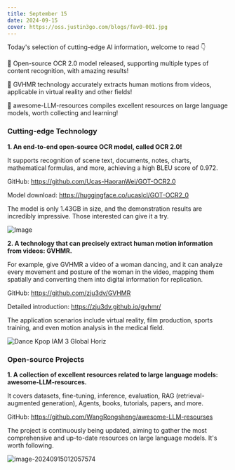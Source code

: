```yaml
---
title: September 15
date: 2024-09-15
cover: https://oss.justin3go.com/blogs/fav0-001.jpg
---
```



Today's selection of cutting-edge AI information, welcome to read 👇

📖 Open-source OCR 2.0 model released, supporting multiple types of content recognition, with amazing results!

🕺 GVHMR technology accurately extracts human motions from videos, applicable in virtual reality and other fields!

🌟 awesome-LLM-resources compiles excellent resources on large language models, worth collecting and learning!

### Cutting-edge Technology

**1. An end-to-end open-source OCR model, called OCR 2.0!**

It supports recognition of scene text, documents, notes, charts, mathematical formulas, and more, achieving a high BLEU score of 0.972.

GitHub: https://github.com/Ucas-HaoranWei/GOT-OCR2.0

Model download: https://huggingface.co/ucaslcl/GOT-OCR2_0

The model is only 1.43GB in size, and the demonstration results are incredibly impressive. Those interested can give it a try.

![Image](https://cdn.jsdelivr.net/gh/freelander/oss@master/baodian/2024-09-15/GXfR95MbwAAu2Pa.jpeg)

**2. A technology that can precisely extract human motion information from videos: GVHMR.**

For example, give GVHMR a video of a woman dancing, and it can analyze every movement and posture of the woman in the video, mapping them spatially and converting them into digital information for replication.

GitHub: https://github.com/zju3dv/GVHMR

Detailed introduction: https://zju3dv.github.io/gvhmr/

The application scenarios include virtual reality, film production, sports training, and even motion analysis in the medical field.

![Dance Kpop IAM 3 Global Horiz](https://cdn.jsdelivr.net/gh/freelander/oss@master/ai-daily/2024-09-15/Dance%20Kpop%20IAM%203%20Global%20Horiz.gif)

### Open-source Projects

**1. A collection of excellent resources related to large language models: awesome-LLM-resources.**

It covers datasets, fine-tuning, inference, evaluation, RAG (retrieval-augmented generation), Agents, books, tutorials, papers, and more.

GitHub: https://github.com/WangRongsheng/awesome-LLM-resourses

The project is continuously being updated, aiming to gather the most comprehensive and up-to-date resources on large language models. It's worth following.

![image-20240915012057574](https://cdn.jsdelivr.net/gh/freelander/oss@master/ai-daily/2024-09-15/image-20240915012057574.png)

